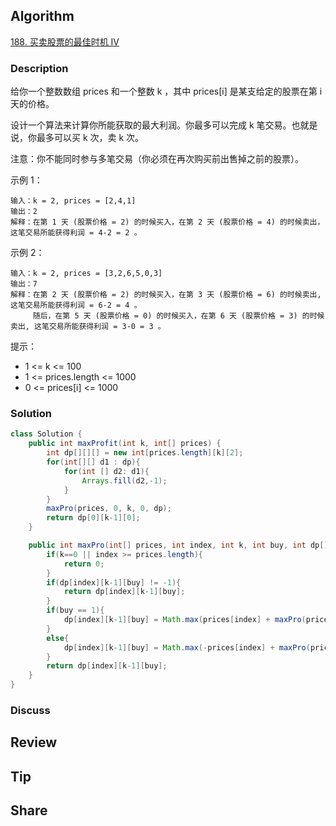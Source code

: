 ## Algorithm

[188. 买卖股票的最佳时机 IV](https://leetcode.cn/problems/best-time-to-buy-and-sell-stock-iv/)

### Description

给你一个整数数组 prices 和一个整数 k ，其中 prices[i] 是某支给定的股票在第 i 天的价格。

设计一个算法来计算你所能获取的最大利润。你最多可以完成 k 笔交易。也就是说，你最多可以买 k 次，卖 k 次。

注意：你不能同时参与多笔交易（你必须在再次购买前出售掉之前的股票）。


示例 1：

```
输入：k = 2, prices = [2,4,1]
输出：2
解释：在第 1 天 (股票价格 = 2) 的时候买入，在第 2 天 (股票价格 = 4) 的时候卖出，这笔交易所能获得利润 = 4-2 = 2 。
```

示例 2：

```
输入：k = 2, prices = [3,2,6,5,0,3]
输出：7
解释：在第 2 天 (股票价格 = 2) 的时候买入，在第 3 天 (股票价格 = 6) 的时候卖出, 这笔交易所能获得利润 = 6-2 = 4 。
     随后，在第 5 天 (股票价格 = 0) 的时候买入，在第 6 天 (股票价格 = 3) 的时候卖出, 这笔交易所能获得利润 = 3-0 = 3 。
``` 

提示：

- 1 <= k <= 100
- 1 <= prices.length <= 1000
- 0 <= prices[i] <= 1000

### Solution

```java 
class Solution {
    public int maxProfit(int k, int[] prices) {
        int dp[][][] = new int[prices.length][k][2];
        for(int[][] d1 : dp){
            for(int [] d2: d1){
                Arrays.fill(d2,-1);
            }
        }
        maxPro(prices, 0, k, 0, dp);
        return dp[0][k-1][0];
    }

    public int maxPro(int[] prices, int index, int k, int buy, int dp[][][]){
        if(k==0 || index >= prices.length){
            return 0;
        }
        if(dp[index][k-1][buy] != -1){
            return dp[index][k-1][buy];
        }
        if(buy == 1){
            dp[index][k-1][buy] = Math.max(prices[index] + maxPro(prices, index + 1, k-1, 0, dp), maxPro(prices, index + 1, k, 1, dp));
        }
        else{
            dp[index][k-1][buy] = Math.max(-prices[index] + maxPro(prices, index + 1, k, 1, dp), maxPro(prices, index + 1, k, 0, dp));
        }
        return dp[index][k-1][buy];
    }
}
```

### Discuss

## Review


## Tip


## Share

